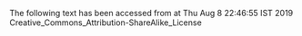 The following text has been accessed from at Thu Aug 8 22:46:55 IST 2019
Creative_Commons_Attribution-ShareAlike_License
